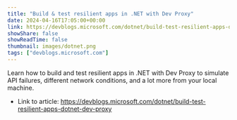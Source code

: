 ```yaml
---
title: "Build & test resilient apps in .NET with Dev Proxy"
date: 2024-04-16T17:05:00+00:00
link: https://devblogs.microsoft.com/dotnet/build-test-resilient-apps-dotnet-dev-proxy
showShare: false
showReadTime: false
thumbnail: images/dotnet.png
tags: ["devblogs.microsoft.com"]
---
```

Learn how to build and test resilient apps in .NET with Dev Proxy to simulate API failures, different network conditions, and a lot more from your local machine.

- Link to article: https://devblogs.microsoft.com/dotnet/build-test-resilient-apps-dotnet-dev-proxy
